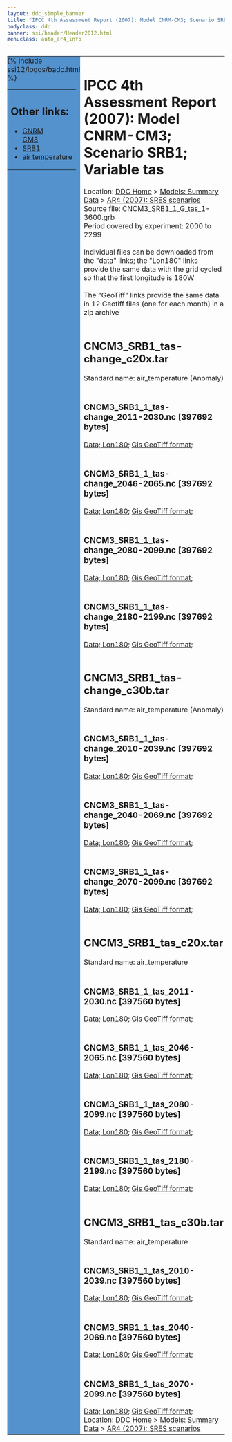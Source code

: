 ```yaml
---
layout: ddc_simple_banner
title: "IPCC 4th Assessment Report (2007): Model CNRM-CM3; Scenario SRB1; Variable tas"
bodyclass: ddc
banner: ssi/header/Header2012.html
menuclass: auto_ar4_info
---
```



<table width="100%" border="0" cellspacing="0" cellpadding="0" style="border-collapse: collapse;">
<tr style="margin:0;padding:0;border:0;">
<td style="margin:0;padding:0;border:0;height:1pt;width:150pt;background:#5492CD;" valign="top" >

<div id="lh-col2" class="auto_ar4_info">
<table class="menumain" bgcolor="#5492CD" cellspacing="0" width="100%" border="0">
<tr><td>
<h2> Other links:</h2>
<ul>
<li><a href="/auto/ar4/model-CNRM-CM3.html">CNRM<br/>CM3</a></li>
<li><a href="/auto/ar4/scenario-SRB1.html">SRB1</a></li>
<li><a href="/auto/ar4/var-air_temperature.html">air temperature</a></li>
</ul>
</td></tr>
{% include ssi12/logos/badc.html %}
</table>
</div>
</td>
<td><h1>IPCC 4th Assessment Report (2007): Model CNRM-CM3; Scenario SRB1; Variable tas</h1>

<!-- Breadcrumb1 -->
<div id="breadcrumb1" align="left">
Location: <a href="/index.html">DDC Home</a> > <a href="/sim/gcm_clim/">Models: Summary Data</a>
> <a href="/sim/gcm_clim/SRES_AR4/index.html">AR4 (2007): SRES scenarios</a>
</div>
<!-- End of Breadcrumb1 -->Source file: CNCM3_SRB1_1_G_tas_1-3600.grb
<br/>
Period covered by experiment: 2000 to 2299<br/>
<br/>Individual files can be downloaded from the "data" links; the "Lon180" links provide the same data
         with the grid cycled so that the first longitude is 180W<br/>
<br/>The "GeoTiff" links provide the same data in 12 Geotiff files (one for each month)
          in a zip archive<br/>
<br/><h2>CNCM3_SRB1_tas-change_c20x.tar</h2>
Standard name: air_temperature (Anomaly)<br>
<br/><h3>CNCM3_SRB1_1_tas-change_2011-2030.nc [397692 bytes]</h3>
<a href="http://apps.ipcc-data.org/cgi-bin/downl/ar4_nc/tas/CNCM3_SRB1_1_tas-change_2011-2030.nc">Data; </a><a href="http://apps.ipcc-data.org/cgi-bin/downl/ar4_nc/tas/CNCM3_SRB1_1_tas-change_2011-2030.cyto180.nc"> Lon180</a>; <a href="/cgi-bin/downl/ar4_tif/tas/CNCM3_SRB1_1_tas-change_2011-2030.zip">Gis GeoTiff format; </a><br/>
<br/><h3>CNCM3_SRB1_1_tas-change_2046-2065.nc [397692 bytes]</h3>
<a href="http://apps.ipcc-data.org/cgi-bin/downl/ar4_nc/tas/CNCM3_SRB1_1_tas-change_2046-2065.nc">Data; </a><a href="http://apps.ipcc-data.org/cgi-bin/downl/ar4_nc/tas/CNCM3_SRB1_1_tas-change_2046-2065.cyto180.nc"> Lon180</a>; <a href="/cgi-bin/downl/ar4_tif/tas/CNCM3_SRB1_1_tas-change_2046-2065.zip">Gis GeoTiff format; </a><br/>
<br/><h3>CNCM3_SRB1_1_tas-change_2080-2099.nc [397692 bytes]</h3>
<a href="http://apps.ipcc-data.org/cgi-bin/downl/ar4_nc/tas/CNCM3_SRB1_1_tas-change_2080-2099.nc">Data; </a><a href="http://apps.ipcc-data.org/cgi-bin/downl/ar4_nc/tas/CNCM3_SRB1_1_tas-change_2080-2099.cyto180.nc"> Lon180</a>; <a href="/cgi-bin/downl/ar4_tif/tas/CNCM3_SRB1_1_tas-change_2080-2099.zip">Gis GeoTiff format; </a><br/>
<br/><h3>CNCM3_SRB1_1_tas-change_2180-2199.nc [397692 bytes]</h3>
<a href="http://apps.ipcc-data.org/cgi-bin/downl/ar4_nc/tas/CNCM3_SRB1_1_tas-change_2180-2199.nc">Data; </a><a href="http://apps.ipcc-data.org/cgi-bin/downl/ar4_nc/tas/CNCM3_SRB1_1_tas-change_2180-2199.cyto180.nc"> Lon180</a>; <a href="/cgi-bin/downl/ar4_tif/tas/CNCM3_SRB1_1_tas-change_2180-2199.zip">Gis GeoTiff format; </a><br/>
<br/><h2>CNCM3_SRB1_tas-change_c30b.tar</h2>
Standard name: air_temperature (Anomaly)<br>
<br/><h3>CNCM3_SRB1_1_tas-change_2010-2039.nc [397692 bytes]</h3>
<a href="http://apps.ipcc-data.org/cgi-bin/downl/ar4_nc/tas/CNCM3_SRB1_1_tas-change_2010-2039.nc">Data; </a><a href="http://apps.ipcc-data.org/cgi-bin/downl/ar4_nc/tas/CNCM3_SRB1_1_tas-change_2010-2039.cyto180.nc"> Lon180</a>; <a href="/cgi-bin/downl/ar4_tif/tas/CNCM3_SRB1_1_tas-change_2010-2039.zip">Gis GeoTiff format; </a><br/>
<br/><h3>CNCM3_SRB1_1_tas-change_2040-2069.nc [397692 bytes]</h3>
<a href="http://apps.ipcc-data.org/cgi-bin/downl/ar4_nc/tas/CNCM3_SRB1_1_tas-change_2040-2069.nc">Data; </a><a href="http://apps.ipcc-data.org/cgi-bin/downl/ar4_nc/tas/CNCM3_SRB1_1_tas-change_2040-2069.cyto180.nc"> Lon180</a>; <a href="/cgi-bin/downl/ar4_tif/tas/CNCM3_SRB1_1_tas-change_2040-2069.zip">Gis GeoTiff format; </a><br/>
<br/><h3>CNCM3_SRB1_1_tas-change_2070-2099.nc [397692 bytes]</h3>
<a href="http://apps.ipcc-data.org/cgi-bin/downl/ar4_nc/tas/CNCM3_SRB1_1_tas-change_2070-2099.nc">Data; </a><a href="http://apps.ipcc-data.org/cgi-bin/downl/ar4_nc/tas/CNCM3_SRB1_1_tas-change_2070-2099.cyto180.nc"> Lon180</a>; <a href="/cgi-bin/downl/ar4_tif/tas/CNCM3_SRB1_1_tas-change_2070-2099.zip">Gis GeoTiff format; </a><br/>
<br/><h2>CNCM3_SRB1_tas_c20x.tar</h2>
Standard name: air_temperature<br>
<br/><h3>CNCM3_SRB1_1_tas_2011-2030.nc [397560 bytes]</h3>
<a href="http://apps.ipcc-data.org/cgi-bin/downl/ar4_nc/tas/CNCM3_SRB1_1_tas_2011-2030.nc">Data; </a><a href="http://apps.ipcc-data.org/cgi-bin/downl/ar4_nc/tas/CNCM3_SRB1_1_tas_2011-2030.cyto180.nc"> Lon180</a>; <a href="/cgi-bin/downl/ar4_tif/tas/CNCM3_SRB1_1_tas_2011-2030.zip">Gis GeoTiff format; </a><br/>
<br/><h3>CNCM3_SRB1_1_tas_2046-2065.nc [397560 bytes]</h3>
<a href="http://apps.ipcc-data.org/cgi-bin/downl/ar4_nc/tas/CNCM3_SRB1_1_tas_2046-2065.nc">Data; </a><a href="http://apps.ipcc-data.org/cgi-bin/downl/ar4_nc/tas/CNCM3_SRB1_1_tas_2046-2065.cyto180.nc"> Lon180</a>; <a href="/cgi-bin/downl/ar4_tif/tas/CNCM3_SRB1_1_tas_2046-2065.zip">Gis GeoTiff format; </a><br/>
<br/><h3>CNCM3_SRB1_1_tas_2080-2099.nc [397560 bytes]</h3>
<a href="http://apps.ipcc-data.org/cgi-bin/downl/ar4_nc/tas/CNCM3_SRB1_1_tas_2080-2099.nc">Data; </a><a href="http://apps.ipcc-data.org/cgi-bin/downl/ar4_nc/tas/CNCM3_SRB1_1_tas_2080-2099.cyto180.nc"> Lon180</a>; <a href="/cgi-bin/downl/ar4_tif/tas/CNCM3_SRB1_1_tas_2080-2099.zip">Gis GeoTiff format; </a><br/>
<br/><h3>CNCM3_SRB1_1_tas_2180-2199.nc [397560 bytes]</h3>
<a href="http://apps.ipcc-data.org/cgi-bin/downl/ar4_nc/tas/CNCM3_SRB1_1_tas_2180-2199.nc">Data; </a><a href="http://apps.ipcc-data.org/cgi-bin/downl/ar4_nc/tas/CNCM3_SRB1_1_tas_2180-2199.cyto180.nc"> Lon180</a>; <a href="/cgi-bin/downl/ar4_tif/tas/CNCM3_SRB1_1_tas_2180-2199.zip">Gis GeoTiff format; </a><br/>
<br/><h2>CNCM3_SRB1_tas_c30b.tar</h2>
Standard name: air_temperature<br>
<br/><h3>CNCM3_SRB1_1_tas_2010-2039.nc [397560 bytes]</h3>
<a href="http://apps.ipcc-data.org/cgi-bin/downl/ar4_nc/tas/CNCM3_SRB1_1_tas_2010-2039.nc">Data; </a><a href="http://apps.ipcc-data.org/cgi-bin/downl/ar4_nc/tas/CNCM3_SRB1_1_tas_2010-2039.cyto180.nc"> Lon180</a>; <a href="/cgi-bin/downl/ar4_tif/tas/CNCM3_SRB1_1_tas_2010-2039.zip">Gis GeoTiff format; </a><br/>
<br/><h3>CNCM3_SRB1_1_tas_2040-2069.nc [397560 bytes]</h3>
<a href="http://apps.ipcc-data.org/cgi-bin/downl/ar4_nc/tas/CNCM3_SRB1_1_tas_2040-2069.nc">Data; </a><a href="http://apps.ipcc-data.org/cgi-bin/downl/ar4_nc/tas/CNCM3_SRB1_1_tas_2040-2069.cyto180.nc"> Lon180</a>; <a href="/cgi-bin/downl/ar4_tif/tas/CNCM3_SRB1_1_tas_2040-2069.zip">Gis GeoTiff format; </a><br/>
<br/><h3>CNCM3_SRB1_1_tas_2070-2099.nc [397560 bytes]</h3>
<a href="http://apps.ipcc-data.org/cgi-bin/downl/ar4_nc/tas/CNCM3_SRB1_1_tas_2070-2099.nc">Data; </a><a href="http://apps.ipcc-data.org/cgi-bin/downl/ar4_nc/tas/CNCM3_SRB1_1_tas_2070-2099.cyto180.nc"> Lon180</a>; <a href="/cgi-bin/downl/ar4_tif/tas/CNCM3_SRB1_1_tas_2070-2099.zip">Gis GeoTiff format; </a><br/>
<!-- Breadcrumb2 -->
<div id="breadcrumb2" align="left">
Location: <a href="/index.html">DDC Home</a> > <a href="/sim/gcm_clim/">Models: Summary Data</a>
> <a href="/sim/gcm_clim/SRES_AR4/index.html">AR4 (2007): SRES scenarios</a>
</div>
<!-- End of Breadcrumb2 --></td></tr></table>
